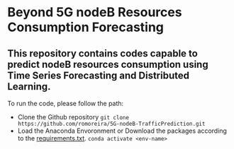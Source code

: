 # Beyond 5G nodeB Resources Consumption Forecasting

## This repository contains codes capable to predict nodeB resources consumption using Time Series Forecasting and Distributed Learning.

To run the code, please follow the path:

* Clone the Github repository `git clone https://github.com/romoreira/5G-nodeB-TrafficPrediction.git`
* Load the Anaconda Envoronment or Download the packages according to the [requirements.txt](https://github.com/romoreira/5G-nodeB-TrafficPrediction/blob/7a204b00a05c25584cfcffcae2e290df019c49e0/requirements.txt). `conda activate <env-name>`
